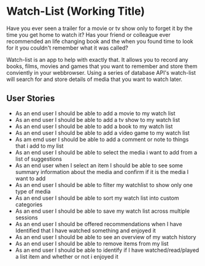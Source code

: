 # Watch-List (Working Title)

Have you ever seen a trailer for a movie or tv show only to forget it by the time you get home to watch it? Has your friend or colleague ever recommended an life changing book and the when you found time to look for it you couldn't remember what it was called? 

Watch-list is an app to help with exactly that. It allows you to record any books, films, movies and games that you want to remember and store them conviently in your webbrowser. Using a series of database API's watch-list will search for and store details of media that you want to watch later.

## User Stories

* As an end user I should be able to add a movie to my watch list
* As an end user I should be able to add a tv show to my watch list
* As an end user I should be able to add a book to my watch list
* As an end user I should be able to add a video game to my watch list
* As am emd user I should be able to add a comment or note to things that i add to my list
* As an end user I should be able to select the media i want to add from a list of suggestions
* As an end user when I select an item I should be able to see some summary information about the media and confirm if it is the media I want to add
* As an end user I should be able to filter my watchlist to show only one type of media
* As an end user I should be able to sort my watch list into custom categories
* As an end user I should be able to save my watch list across multiple sessions
* As an end user I should be offered recommendations when I have Identified that I have watched something and enjoyed it
* As an end user I should be able to see an overview of my watch history
* As an end user I should be able to remove items from my list
* As an end user I should be able to identify if I have watched/read/played a list item and whether or not i enjoyed it



